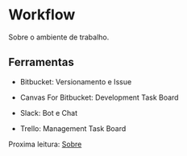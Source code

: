 Workflow
========

Sobre o ambiente de trabalho.


## Ferramentas

  - Bitbucket: Versionamento e Issue

  - Canvas For Bitbucket: Development Task Board

  - Slack: Bot e Chat

  - Trello: Management Task Board


Proxima leitura: [Sobre](about.md)
